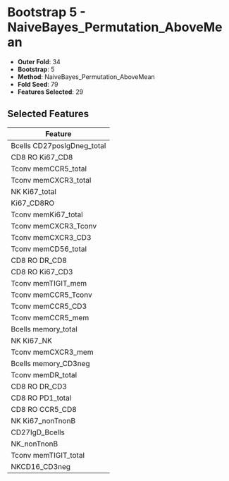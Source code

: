# Bootstrap 5 - NaiveBayes_Permutation_AboveMean

- **Outer Fold**: 34
- **Bootstrap**: 5
- **Method**: NaiveBayes_Permutation_AboveMean
- **Fold Seed**: 79
- **Features Selected**: 29

## Selected Features

| Feature |
|---------|
| Bcells CD27posIgDneg_total |
| CD8 RO Ki67_CD8 |
| Tconv memCCR5_total |
| Tconv memCXCR3_total |
| NK Ki67_total |
| Ki67_CD8RO |
| Tconv memKi67_total |
| Tconv memCXCR3_Tconv |
| Tconv memCXCR3_CD3 |
| Tconv memCD56_total |
| CD8 RO DR_CD8 |
| CD8  RO Ki67_CD3 |
| Tconv memTIGIT_mem |
| Tconv memCCR5_Tconv |
| Tconv memCCR5_CD3 |
| Tconv memCCR5_mem |
| Bcells memory_total |
| NK Ki67_NK |
| Tconv memCXCR3_mem |
| Bcells memory_CD3neg |
| Tconv memDR_total |
| CD8 RO DR_CD3 |
| CD8 RO PD1_total |
| CD8 RO CCR5_CD8 |
| NK Ki67_nonTnonB |
| CD27IgD_Bcells |
| NK_nonTnonB |
| Tconv memTIGIT_total |
| NKCD16_CD3neg |
